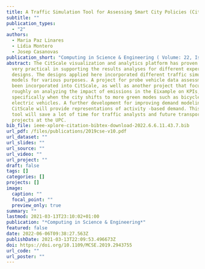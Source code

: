 ```yaml
---
title: A Traffic Simulation Tool for Assessing Smart City Policies (CitScale)
subtitle: ""
publication_types:
  - "2"
authors:
  - Maria Paz Linares
  - Lídia Montero
  - Josep Casanovas
publication_short: "Computing in Science & Engineering ( Volume: 22, Issue: 3, May-June 1 2020) "
abstract: The CitScale visualization and analytics platform has proven to be
  very practical in supporting the results analyses for different experimental
  designs. The designs applied here incorporated different traffic simulation
  models for various purposes. A project for probe vehicle data assessment has
  been incorporated into CitScale, as well as another project that focuses
  roughly on analyzing the impact of emissions in the Eixample on KPIs,
  specifically when the city shifts to more green modes such as bicycles or
  electric vehicles. A further development for improving demand modeling in
  CitScale will provide representations of activity -based demand. This flexible
  tool will save a lot of time for traffic analysts and future transportation
  projects at the UPC.
bib_file: ieee-xplore-citation-bibtex-download-2022.6.6.11.43.7.bib
url_pdf: /files/publications/2019cse-v10.pdf
url_dataset: ""
url_slides: ""
url_source: ""
url_video: ""
url_project: ""
draft: false
tags: []
categories: []
projects: []
image:
  caption: ""
  focal_point: ""
  preview_only: true
summary: ""
lastmod: 2021-03-13T23:10:02+01:00
publication: "*Computing in Science & Engineering*"
featured: false
date: 2022-06-06T09:38:27.563Z
publishDate: 2021-03-13T22:09:53.496673Z
doi: https://doi.org/10.1109/MCSE.2019.2943755
url_code: ""
url_poster: ""
---
```

